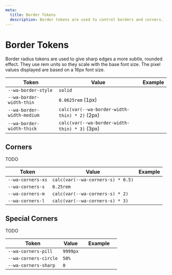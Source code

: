 ```yaml
---
meta:
  title: Border Tokens
  description: Border tokens are used to control borders and corners.
---
```


# Border Tokens

Border radius tokens are used to give sharp edges a more subtle, rounded effect. They use rem units so they scale with the base font size. The pixel values displayed are based on a 16px font size.

| Token                      | Value                                         | Example                                                                              |
| -------------------------- | --------------------------------------------- | ------------------------------------------------------------------------------------ |
| `--wa-border-style`        | `solid`                                       |                                                                                      |
| `--wa-border-width-thin`   | `0.0625rem` (1px)                             | <div class="border-demo" style="border-width: var(--wa-border-width-thin);"></div>   |
| `--wa-border-width-medium` | `calc(var(--wa-border-width-thin) * 2)` (2px) | <div class="border-demo" style="border-width: var(--wa-border-width-medium);"></div> |
| `--wa-border-width-thick`  | `calc(var(--wa-border-width-thin) * 3)` (3px) | <div class="border-demo" style="border-width: var(--wa-border-width-thick);"></div>  |

## Corners

TODO

| Token             | Value                             | Example                                                                      |
| ----------------- | --------------------------------- | ---------------------------------------------------------------------------- |
| `--wa-corners-xs` | `calc(var(--wa-corners-s) * 0.5)` | <div class="corner-demo" style="border-radius: var(--wa-corners-xs);"></div> |
| `--wa-corners-s`  | `0.25rem`                         | <div class="corner-demo" style="border-radius: var(--wa-corners-s);"></div>  |
| `--wa-corners-m`  | `calc(var(--wa-corners-s) * 2)`   | <div class="corner-demo" style="border-radius: var(--wa-corners-m);"></div>  |
| `--wa-corners-l`  | `calc(var(--wa-corners-s) * 3)`   | <div class="corner-demo" style="border-radius: var(--wa-corners-l);"></div>  |

## Special Corners

TODO

| Token                 | Value    | Example                                                                                     |
| --------------------- | -------- | ------------------------------------------------------------------------------------------- |
| `--wa-corners-pill`   | `9999px` | <div class="corner-demo" style="width: 6rem; border-radius: var(--wa-corners-pill);"></div> |
| `--wa-corners-circle` | `50%`    | <div class="corner-demo" style="border-radius: var(--wa-corners-circle);"></div>            |
| `--wa-corners-sharp`  | `0`      | <div class="corner-demo" style="border-radius: var(--wa-corners-sharp);"></div>             |
